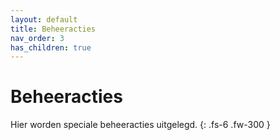 ```yaml
---
layout: default
title: Beheeracties
nav_order: 3
has_children: true
---
```


# Beheeracties

Hier worden speciale beheeracties uitgelegd.
{: .fs-6 .fw-300 }
